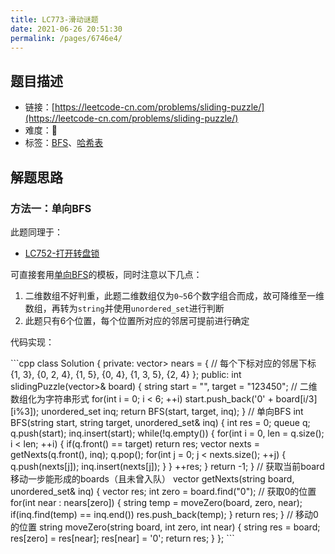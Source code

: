 ```yaml
---
title: LC773-滑动谜题
date: 2021-06-26 20:51:30
permalink: /pages/6746e4/
---
```



## 题目描述

- 链接：[https://leetcode-cn.com/problems/sliding-puzzle/](https://leetcode-cn.com/problems/sliding-puzzle/)
- 难度：🔴
- 标签：[BFS](/pages/c635ec/)、[哈希表](/pages/dee52c/)

## 解题思路
### 方法一：单向BFS
此题同理于：
- [LC752-打开转盘锁](/pages/8e87e0/)

可直接套用[单向BFS](/pages/c635ec/#单向BFS)的模板，同时注意以下几点：
1. 二维数组不好判重，此题二维数组仅为`0~5`6个数字组合而成，故可降维至一维数组，再转为`string`并使用`unordered_set`进行判断
2. 此题只有6个位置，每个位置所对应的邻居可提前进行确定

代码实现：

<code-group>
<code-block title="C++" active>
```cpp
class Solution {
private:
    vector<vector<int>> nears = {  // 每个下标对应的邻居下标
        {1, 3},
        {0, 2, 4},
        {1, 5},
        {0, 4},
        {1, 3, 5},
        {2, 4}
    };
public:
    int slidingPuzzle(vector<vector<int>>& board) {
        string start = "", target = "123450";  // 二维数组化为字符串形式
        for(int i = 0; i < 6; ++i)  start.push_back('0' + board[i/3][i%3]);
        unordered_set<string> inq;
        return BFS(start, target, inq);       
    }
    // 单向BFS
    int BFS(string start, string target, unordered_set<string>& inq) {
        int res = 0;
        queue<string> q;
        q.push(start);
        inq.insert(start);
        while(!q.empty()) {
            for(int i = 0, len = q.size(); i < len; ++i) {
                if(q.front() == target) return res;
                vector<string> nexts = getNexts(q.front(), inq);
                q.pop();
                for(int j = 0; j < nexts.size(); ++j) {
                    q.push(nexts[j]);
                    inq.insert(nexts[j]);
                }
            }
            ++res;
        }
        return -1;
    }
    // 获取当前board移动一步能形成的boards（且未曾入队）
    vector<string> getNexts(string board, unordered_set<string>& inq) {
        vector<string> res;
        int zero = board.find("0");  // 获取0的位置
        for(int near : nears[zero]) {
            string temp = moveZero(board, zero, near);
            if(inq.find(temp) == inq.end()) res.push_back(temp);
        }
        return res;
    }
    // 移动0的位置
    string moveZero(string board, int zero, int near) {
        string res = board;
        res[zero] = res[near];
        res[near] = '0';
        return res;
    }
};
```
</code-block>
</code-group>
